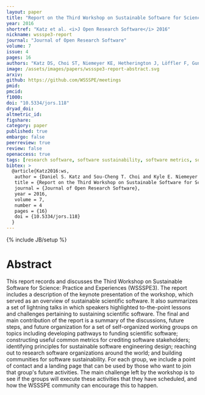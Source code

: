 ```yaml
---
layout: paper
title: "Report on the Third Workshop on Sustainable Software for Science: Practice and Experiences (WSSSPE3)"
year: 2016
shortref: "Katz et al. <i>J Open Research Software</i> 2016"
nickname: wssspe3-report
journal: "Journal of Open Research Software"
volume: 7
issue: 4
pages: 16
authors: "Katz DS, Choi ST, Niemeyer KE, Hetherington J, Löffler F, Gunter D, Idaszak R, Brandt SR, Miller MA, Gesing S, Jones ND, Weber N, Marru S, Allen G, Penzenstadler B, Venters CC, Davis E, Hwang L, Todorov I, Patra A, de Val-Borro M"
image: /assets/images/papers/wssspe3-report-abstract.svg
arxiv:
github: https://github.com/WSSSPE/meetings
pmid:
pmcid:
f1000:
doi: "10.5334/jors.118"
dryad_doi:
altmetric_id:
figshare:
category: paper
published: true
embargo: false
peerreview: true
review: false
openaccess: true
tags: [research software, software sustainability, software metrics, software citation, software credit]
bibtex: >
  @article{Katz2016:ws,
   author = {Daniel S. Katz and Sou-Cheng T. Choi and Kyle E. Niemeyer and James Hetherington and Frank Löffler and Dan Gunter and Ray Idaszak and Steven R. Brandt and Mark A. Miller and Sandra Gesing and Nick D. Jones and Nic Weber and Suresh Marru and Gabrielle Allen and Birgit Penzenstadler and Colin C. Venters and Ethan Davis and Lorraine Hwang and Ilian Todorov and Abani Patra and Miguel de Val-Borro},
   title = {Report on the Third Workshop on Sustainable Software for Science: Practice and Experiences ({WSSSPE3})},
   journal = {Journal of Open Research Software},
   year = 2016,
   volume = 7,
   number = 4
   pages = {16}
   doi = {10.5334/jors.118}
  }
---
```

{% include JB/setup %}

# Abstract

This report records and discusses the Third Workshop on Sustainable Software for Science: Practice and Experiences (WSSSPE3). The report includes a description of the keynote presentation of the workshop, which served as an overview of sustainable scientific software. It also summarizes a set of lightning talks in which speakers highlighted to-the-point lessons and challenges pertaining to sustaining scientific software. The final and main contribution of the report is a summary of the discussions, future steps, and future organization for a set of self-organized working groups on topics including developing pathways to funding scientific software; constructing useful common metrics for crediting software stakeholders; identifying principles for sustainable software engineering design; reaching out to research software organizations around the world; and building communities for software sustainability. For each group, we include a point of contact and a landing page that can be used by those who want to join that group's future activities. The main challenge left by the workshop is to see if the groups will execute these activities that they have scheduled, and how the WSSSPE community can encourage this to happen.
